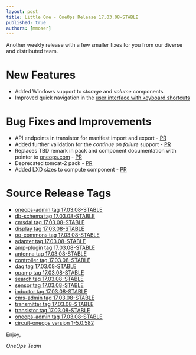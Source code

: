 ```yaml
---
layout: post
title: Little One - OneOps Release 17.03.08-STABLE
published: true 
authors: [mmoser]
---
```


Another weekly release with a few smaller fixes for you from our diverse and distributed team.

<!--more-->

# New Features

* Added Windows support to _storage_ and _volume_ components
* Improved quick navigation in the [user interface with keyboard shortcuts](/user/general/user-interface.html)

# Bug Fixes and Improvements

* API endpoints in transistor for manifest import and export - [PR](https://github.com/oneops/transistor/pull/100)
* Added further validation for the _continue on failure_ support - [PR](https://github.com/oneops/controller/pull/48)
* Replaces TBD remark in pack and component documentation with pointer to [oneops.com](http://oneops.com) - [PR](https://github.com/oneops/circuit-oneops-1/pull/726)
* Deprecated tomcat-2 pack - [PR](https://github.com/oneops/circuit-oneops-1/pull/728)
* Added LXD sizes to compute component - [PR](https://github.com/oneops/circuit-oneops-1/pull/731)

# Source Release Tags

- [oneops-admin tag 17.03.08-STABLE](https://github.com/oneops/oneops-admin/tree/17.03.08-STABLE)
- [db-schema tag 17.03.08-STABLE](https://github.com/oneops/db-schema/tree/17.03.08-STABLE)
- [cmsdal tag 17.03.08-STABLE](https://github.com/oneops/cmsdal/tree/17.03.08-STABLE)
- [display tag 17.03.08-STABLE](https://github.com/oneops/display/tree/17.03.08-STABLE)
- [oo-commons tag 17.03.08-STABLE](https://github.com/oneops/oo-commons/tree/17.03.08-STABLE)
- [adapter tag 17.03.08-STABLE](https://github.com/oneops/adapter/tree/17.03.08-STABLE)
- [amp-plugin tag 17.03.08-STABLE](https://github.com/oneops/amq-plugin/tree/17.03.08-STABLE)
- [antenna tag 17.03.08-STABLE](https://github.com/oneops/antenna/tree/17.03.08-STABLE)
- [controller tag 17.03.08-STABLE](https://github.com/oneops/controller/tree/17.03.08-STABLE)
- [daq tag 17.03.08-STABLE](https://github.com/oneops/daq/tree/17.03.08-STABLE)
- [opamp tag 17.03.08-STABLE](https://github.com/oneops/opamp/tree/17.03.08-STABLE)
- [search tag 17.03.08-STABLE](https://github.com/oneops/search/tree/17.03.08-STABLE)
- [sensor tag 17.03.08-STABLE](https://github.com/oneops/sensor/tree/17.03.08-STABLE)
- [inductor tag 17.03.08-STABLE](https://github.com/oneops/inductor/tree/17.03.08-STABLE)
- [cms-admin tag 17.03.08-STABLE](https://github.com/oneops/cms-admin/tree/17.03.08-STABLE)
- [transmitter tag 17.03.08-STABLE](https://github.com/oneops/transmitter/tree/17.03.08-STABLE)
- [transistor tag 17.03.08-STABLE](https://github.com/oneops/transistor/tree/17.03.08-STABLE)
- [oneops-admin tag 17.03.08-STABLE](https://github.com/oneops/oneops-admin/tree/17.03.08-STABLE)
- [circuit-oneops version 1-5.0.582](https://github.com/oneops/circuit-oneops-1/releases/tag/circuit-oneops-1-5.0.582)

Enjoy,

_OneOps Team_
